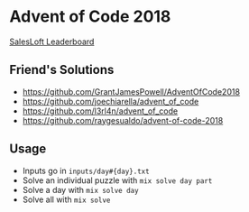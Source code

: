 Advent of Code 2018
===================

[SalesLoft Leaderboard](https://adventofcode.com/2018/leaderboard/private/view/385384)

## Friend's Solutions

* https://github.com/GrantJamesPowell/AdventOfCode2018
* https://github.com/joechiarella/advent_of_code
* https://github.com/l3rl4n/advent_of_code
* https://github.com/raygesualdo/advent-of-code-2018

## Usage

* Inputs go in `inputs/day#{day}.txt`
* Solve an individual puzzle with `mix solve day part`
* Solve a day with `mix solve day`
* Solve all with `mix solve`
